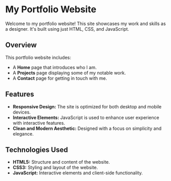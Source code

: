 # My Portfolio Website

Welcome to my portfolio website! This site showcases my work and skills as a designer. It's built using just HTML, CSS, and JavaScript.

## Overview

This portfolio website includes:
- A **Home** page that introduces who I am.
- A **Projects** page displaying some of my notable work.
- A **Contact** page for getting in touch with me.

## Features

- **Responsive Design:** The site is optimized for both desktop and mobile devices.
- **Interactive Elements:** JavaScript is used to enhance user experience with interactive features.
- **Clean and Modern Aesthetic:** Designed with a focus on simplicity and elegance.

## Technologies Used

- **HTML5:** Structure and content of the website.
- **CSS3:** Styling and layout of the website.
- **JavaScript:** Interactive elements and client-side functionality.
